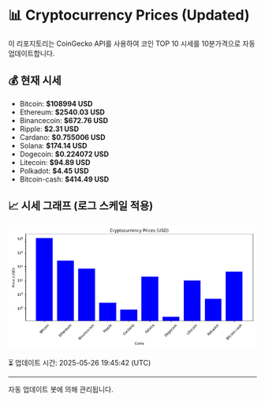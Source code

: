 
# 📊 Cryptocurrency Prices (Updated)

이 리포지토리는 CoinGecko API를 사용하여 코인 TOP 10 시세를 10분가격으로 자동 업데이트합니다.

## 💰 현재 시세
- Bitcoin: **$108994 USD**
- Ethereum: **$2540.03 USD**
- Binancecoin: **$672.76 USD**
- Ripple: **$2.31 USD**
- Cardano: **$0.755006 USD**
- Solana: **$174.14 USD**
- Dogecoin: **$0.224072 USD**
- Litecoin: **$94.89 USD**
- Polkadot: **$4.45 USD**
- Bitcoin-cash: **$414.49 USD**

## 📈 시세 그래프 (로그 스케일 적용)
![Crypto Prices](crypto_prices.png)

⏳ 업데이트 시간: 2025-05-26 19:45:42 (UTC)

---
자동 업데이트 봇에 의해 관리됩니다.
